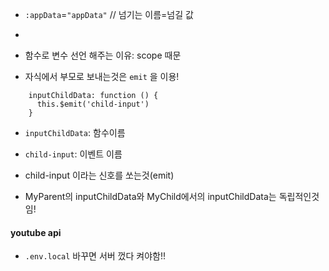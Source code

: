- `:appData`=`"appData"`  // 넘기는 이름=넘길 값

- <MyParent :appData="appData"/>

- 함수로 변수 선언 해주는 이유: scope 때문

- 자식에서 부모로 보내는것은 `emit` 을 이용! 

```vue
    inputChildData: function () {
      this.$emit('child-input')
    }
```

- `inputChildData`: 함수이름
- `child-input`: 이벤트 이름

- child-input 이라는 신호를 쏘는것(emit)
- MyParent의 inputChildData와 MyChild에서의 inputChildData는 독립적인것임! 

#### youtube api 

- `.env.local` 바꾸면 서버 껐다 켜야함!!